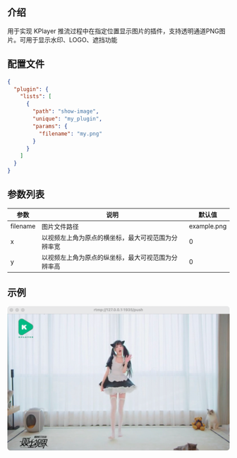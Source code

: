## 介绍

用于实现 KPlayer 推流过程中在指定位置显示图片的插件，支持透明通道PNG图片。可用于显示水印、LOGO、遮挡功能

## 配置文件

```json
{
  "plugin": {
    "lists": [
      {
        "path": "show-image",
        "unique": "my_plugin",
        "params": {
          "filename": "my.png"
        }
      }
    ]
  }
}
```



## 参数列表

| 参数     | 说明                                               | 默认值      |
| -------- | -------------------------------------------------- | ----------- |
| filename | 图片文件路径                                       | example.png |
| x        | 以视频左上角为原点的横坐标，最大可视范围为分辨率宽 | 0           |
| y        | 以视频左上角为原点的纵坐标，最大可视范围为分辨率高 | 0           |



## 示例

![image-20220825140006920](./show-image.assets/image-20220825140006920.png)